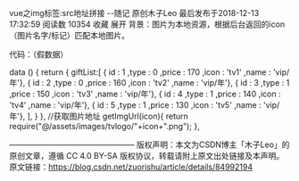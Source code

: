 vue之img标签:src地址拼接 --随记
原创木子Leo 最后发布于2018-12-13 17:32:59 阅读数 10354  收藏
展开
背景：图片为本地资源，根据后台返回的icon（图片名字/标记）匹配本地图片。

代码：（假数据）


<template>
    <div>
        <ul class="gift_main_list" v-if="tabIndex == 1">
          <li class="list_item" v-for="(item,index) in giftList" 
             v-if="item.type == 0" 
             :class="itemActive == item.id ? 'active' : ''"
             @click="giftChange(item)"
             :key="index">
             <i><img :src="getImgUrl(item.icon)"></i>
             <span>{{item.name}}</span>
          </li>
        </ul>
    </div>
</template>
data () {
        return {
            giftList:[
                { id : 1 ,type : 0 ,price : 170 ,icon : 'tv1' ,name : 'vip/年'},
                { id : 2 ,type : 0 ,price : 160 ,icon : 'tv2' ,name : 'vip/年'},
                { id : 3 ,type : 1 ,price : 150 ,icon : 'tv3' ,name : 'vip/年'},
                { id : 4 ,type : 1 ,price : 140 ,icon : 'tv4' ,name : 'vip/年'},
                { id : 5 ,type : 1 ,price : 130 ,icon : 'tv5' ,name : 'vip/年'},
            ],
        }
    },
//获取图片地址
getImgUrl(icon){
   return require("@/assets/images/tvlogo/"+icon+".png");
},

————————————————
版权声明：本文为CSDN博主「木子Leo」的原创文章，遵循 CC 4.0 BY-SA 版权协议，转载请附上原文出处链接及本声明。
原文链接：https://blog.csdn.net/zuorishu/article/details/84992194